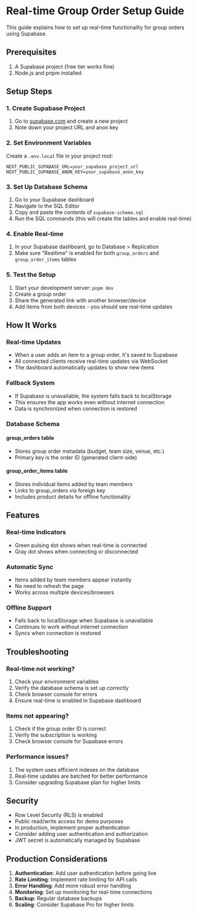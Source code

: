 # Real-time Group Order Setup Guide

This guide explains how to set up real-time functionality for group orders using Supabase.

## Prerequisites

1. A Supabase project (free tier works fine)
2. Node.js and pnpm installed

## Setup Steps

### 1. Create Supabase Project

1. Go to [supabase.com](https://supabase.com) and create a new project
2. Note down your project URL and anon key

### 2. Set Environment Variables

Create a `.env.local` file in your project root:

```env
NEXT_PUBLIC_SUPABASE_URL=your_supabase_project_url
NEXT_PUBLIC_SUPABASE_ANON_KEY=your_supabase_anon_key
```

### 3. Set Up Database Schema

1. Go to your Supabase dashboard
2. Navigate to the SQL Editor
3. Copy and paste the contents of `supabase-schema.sql`
4. Run the SQL commands (this will create the tables and enable real-time)

### 4. Enable Real-time

1. In your Supabase dashboard, go to Database > Replication
2. Make sure "Realtime" is enabled for both `group_orders` and `group_order_items` tables

### 5. Test the Setup

1. Start your development server: `pnpm dev`
2. Create a group order
3. Share the generated link with another browser/device
4. Add items from both devices - you should see real-time updates

## How It Works

### Real-time Updates

- When a user adds an item to a group order, it's saved to Supabase
- All connected clients receive real-time updates via WebSocket
- The dashboard automatically updates to show new items

### Fallback System

- If Supabase is unavailable, the system falls back to localStorage
- This ensures the app works even without internet connection
- Data is synchronized when connection is restored

### Database Schema

#### group_orders table
- Stores group order metadata (budget, team size, venue, etc.)
- Primary key is the order ID (generated client-side)

#### group_order_items table
- Stores individual items added by team members
- Links to group_orders via foreign key
- Includes product details for offline functionality

## Features

### Real-time Indicators
- Green pulsing dot shows when real-time is connected
- Gray dot shows when connecting or disconnected

### Automatic Sync
- Items added by team members appear instantly
- No need to refresh the page
- Works across multiple devices/browsers

### Offline Support
- Falls back to localStorage when Supabase is unavailable
- Continues to work without internet connection
- Syncs when connection is restored

## Troubleshooting

### Real-time not working?
1. Check your environment variables
2. Verify the database schema is set up correctly
3. Check browser console for errors
4. Ensure real-time is enabled in Supabase dashboard

### Items not appearing?
1. Check if the group order ID is correct
2. Verify the subscription is working
3. Check browser console for Supabase errors

### Performance issues?
1. The system uses efficient indexes on the database
2. Real-time updates are batched for better performance
3. Consider upgrading Supabase plan for higher limits

## Security

- Row Level Security (RLS) is enabled
- Public read/write access for demo purposes
- In production, implement proper authentication
- Consider adding user authentication and authorization
- JWT secret is automatically managed by Supabase

## Production Considerations

1. **Authentication**: Add user authentication before going live
2. **Rate Limiting**: Implement rate limiting for API calls
3. **Error Handling**: Add more robust error handling
4. **Monitoring**: Set up monitoring for real-time connections
5. **Backup**: Regular database backups
6. **Scaling**: Consider Supabase Pro for higher limits 